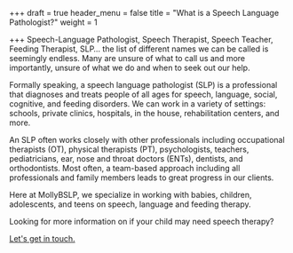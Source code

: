 +++
draft = true
header_menu = false
title = "What is a Speech Language Pathologist?"
weight = 1

+++
Speech-Language Pathologist, Speech Therapist, Speech Teacher, Feeding Therapist, SLP… the list of different names we can be called is seemingly endless. Many are unsure of what to call us and more importantly, unsure of what we do and when to seek out our help.

Formally speaking, a speech language pathologist (SLP) is a professional that diagnoses and treats people of all ages for speech, language, social, cognitive, and feeding disorders. We can work in a variety of settings: schools, private clinics, hospitals, in the house, rehabilitation centers, and more.

An SLP often works closely with other professionals including occupational therapists (OT), physical therapists (PT), psychologists, teachers, pediatricians, ear, nose and throat doctors (ENTs), dentists, and orthodontists. Most often, a team-based approach including all professionals and family members leads to great progress in our clients.

Here at MollyBSLP, we specialize in working with babies, children,  adolescents, and teens on speech, language and feeding therapy.

Looking for more information on if your child may need speech therapy?

[Let's get in touch.](/#let-s-get-in-touch)